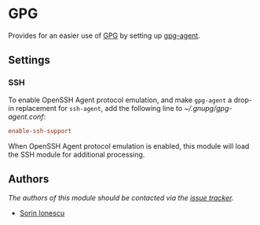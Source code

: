 # GPG

Provides for an easier use of [GPG][1] by setting up [gpg-agent][2].

## Settings

### SSH

To enable OpenSSH Agent protocol emulation, and make `gpg-agent` a drop-in
replacement for `ssh-agent`, add the following line to
*~/.gnupg/gpg-agent.conf*:

```conf
enable-ssh-support
```

When OpenSSH Agent protocol emulation is enabled, this module will load the SSH
module for additional processing.

## Authors

*The authors of this module should be contacted via the [issue tracker][3].*

  - [Sorin Ionescu](https://github.com/sorin-ionescu)

[1]: https://www.gnupg.org
[2]: https://linux.die.net/man/1/gpg-agent
[3]: https://github.com/sorin-ionescu/prezto/issues
